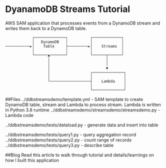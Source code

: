 # DyanamoDB Streams Tutorial

AWS SAM application that processes events from a DynamoDB stream and writes them back to a DynamoDB table.

```
            ┌──────────────┐          ┌─────────────┐
            │   DynamoDB   │          │             │
───────────►│    Table     ├─────────►│    Streams  │
            │              │          │             │
            └──────▲───────┘          └──────┬──────┘
                   │                         │
                   │                         │
                   │                         ▼
                   │                  ┌──────────────┐
                   │                  │              │
                   └──────────────────┤    Lambda    │
                                      │              │
                                      └──────────────┘
```

##Files
../ddbstreamsdemo/template.yml - SAM template to create DynamoDB table, stream and Lambda to process stream. Lambda is written in Python 3.8 runtime
../ddbstreamsdemo/streamsdemo/streamsdemo.py - Lambda code

../ddbstreamsdemo/tests/dataload.py - generate data and insert into table

../ddbstreamsdemo/tests/query1.py - query aggregation record
../ddbstreamsdemo/tests/query2.py - count range of records
../ddbstreamsdemo/tests/query3.py - describe table

##Blog
Read this article to walk through tutorial and details/learnings on how I built this application

